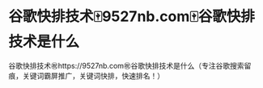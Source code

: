 # 谷歌快排技术🀄️9527nb.com🀄️谷歌快排技术是什么

谷歌快排技术㊗️https://9527nb.com㊗️谷歌快排技术是什么（专注谷歌搜索留痕，关键词霸屏推广，关键词快排，快速排名！）